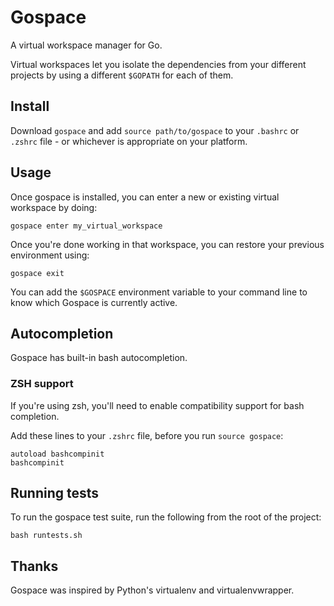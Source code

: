 Gospace
======

A virtual workspace manager for Go.

Virtual workspaces let you isolate the dependencies from your different
projects by using a different `$GOPATH` for each of them.


Install
-------

Download `gospace` and add `source path/to/gospace` to your `.bashrc` or
`.zshrc` file - or whichever is appropriate on your platform.


Usage
-----

Once gospace is installed, you can enter a new or existing virtual workspace
by doing:

    gospace enter my_virtual_workspace

Once you're done working in that workspace, you can restore your previous
environment using:

    gospace exit

You can add the `$GOSPACE` environment variable to your command line to
know which Gospace is currently active.


Autocompletion
--------------

Gospace has built-in bash autocompletion.


### ZSH support ###

If you're using zsh, you'll need to enable compatibility support for bash
completion.

Add these lines to your `.zshrc` file, before you run `source gospace`:

    autoload bashcompinit
    bashcompinit


Running tests
-------------

To run the gospace test suite, run the following from the root of the project:

    bash runtests.sh


Thanks
------

Gospace was inspired by Python's virtualenv and virtualenvwrapper.

